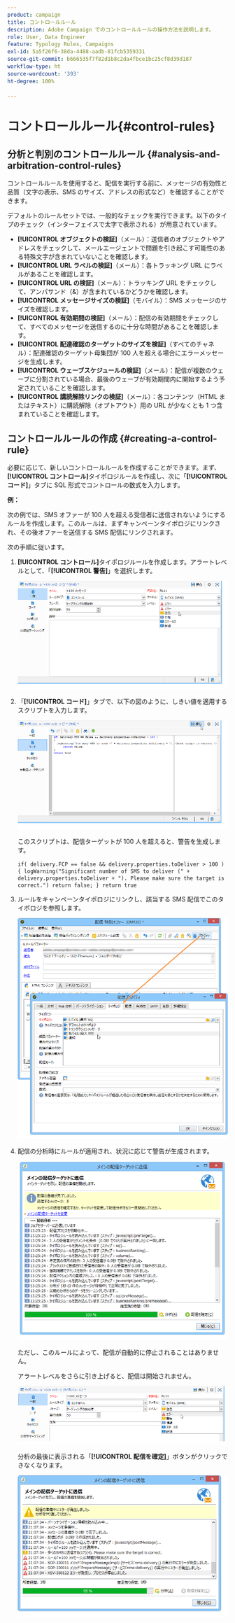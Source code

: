 ```yaml
---
product: campaign
title: コントロールルール
description: Adobe Campaign でのコントロールルールの操作方法を説明します。
role: User, Data Engineer
feature: Typology Rules, Campaigns
exl-id: 5a5f26f6-38da-4488-aadb-81fcb5359331
source-git-commit: b666535f7f82d1b8c2da4fbce1bc25cf8d39d187
workflow-type: ht
source-wordcount: '393'
ht-degree: 100%

---
```


# コントロールルール{#control-rules}

## 分析と判別のコントロールルール {#analysis-and-arbitration-control-rules}

コントロールルールを使用すると、配信を実行する前に、メッセージの有効性と品質（文字の表示、SMS のサイズ、アドレスの形式など）を確認することができます。

デフォルトのルールセットでは、一般的なチェックを実行できます。以下のタイプのチェック（インターフェイスで太字で表示される）が用意されています。

* **[!UICONTROL オブジェクトの検証]**（メール）：送信者のオブジェクトやアドレスをチェックして、メールエージェントで問題を引き起こす可能性のある特殊文字が含まれていないことを確認します。
* **[!UICONTROL URL ラベルの検証]**（メール）：各トラッキング URL にラベルがあることを確認します。
* **[!UICONTROL URL の検証]**（メール）：トラッキング URL をチェックして、アンパサンド（&amp;）が含まれているかどうかを確認します。
* **[!UICONTROL メッセージサイズの検証]**（モバイル）：SMS メッセージのサイズを確認します。
* **[!UICONTROL 有効期間の検証]**（メール）：配信の有効期間をチェックして、すべてのメッセージを送信するのに十分な時間があることを確認します。
* **[!UICONTROL 配達確認のターゲットのサイズを検証]**（すべてのチャネル）：配達確認のターゲット母集団が 100 人を超える場合にエラーメッセージを生成します。
* **[!UICONTROL ウェーブスケジュールの検証]**（メール）：配信が複数のウェーブに分割されている場合、最後のウェーブが有効期間内に開始するよう予定されていることを確認します。
* **[!UICONTROL 講読解除リンクの検証]**（メール）：各コンテンツ（HTML またはテキスト）に購読解除（オプトアウト）用の URL が少なくとも 1 つ含まれていることを確認します。

## コントロールルールの作成 {#creating-a-control-rule}

必要に応じて、新しいコントロールルールを作成することができます。まず、**[!UICONTROL コントロール]**&#x200B;タイポロジルールを作成し、次に「**[!UICONTROL コード]**」タブに SQL 形式でコントロールの数式を入力します。

**例：**

次の例では、SMS オファーが 100 人を超える受信者に送信されないようにするルールを作成します。このルールは、まずキャンペーンタイポロジにリンクされ、その後オファーを送信する SMS 配信にリンクされます。

次の手順に従います。

1. **[!UICONTROL コントロール]**&#x200B;タイポロジルールを作成します。アラートレベルとして、「**[!UICONTROL 警告]**」を選択します。

   ![](assets/campaign_opt_create_control_01.png)

1. 「**[!UICONTROL コード]**」タブで、以下の図のように、しきい値を適用するスクリプトを入力します。

   ![](assets/campaign_opt_create_control_02.png)

   このスクリプトは、配信ターゲットが 100 人を超えると、警告を生成します。

   ```
   if( delivery.FCP == false && delivery.properties.toDeliver > 100 ) { logWarning("Significant number of SMS to deliver (" + delivery.properties.toDeliver + "). Please make sure the target is correct.") return false; } return true
   ```

1. ルールをキャンペーンタイポロジにリンクし、該当する SMS 配信でこのタイポロジを参照します。

   ![](assets/campaign_opt_create_control_03.png)

1. 配信の分析時にルールが適用され、状況に応じて警告が生成されます。

   ![](assets/campaign_opt_create_control_04.png)

   ただし、このルールによって、配信が自動的に停止されることはありません。

   アラートレベルをさらに引き上げると、配信は開始されません。

   ![](assets/campaign_opt_create_control_05.png)

   分析の最後に表示される「**[!UICONTROL 配信を確定]**」ボタンがクリックできなくなります。

   ![](assets/campaign_opt_create_control_06.png)
